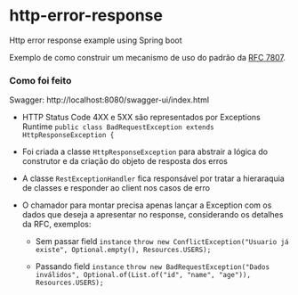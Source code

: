 
# http-error-response
Http error response example using Spring boot

Exemplo de como construir um mecanismo de uso do padrão da [RFC 7807](https://tools.ietf.org/rfc/rfc7807.txt).

### Como foi feito

Swagger: http://localhost:8080/swagger-ui/index.html

* HTTP Status Code 4XX e 5XX são representados por Exceptions Runtime
`public class BadRequestException extends HttpResponseException {`

* Foi criada a classe `HttpResponseException` para abstrair a lógica do construtor e da criação do objeto de resposta dos erros
* A classe `RestExceptionHandler` fica responsável por tratar a hieraraquia de classes e responder ao client nos casos de erro
* O chamador para montar precisa apenas lançar a Exception com os dados que deseja a apresentar no response, considerando os detalhes da RFC, exemplos:

	* Sem passar field `instance`
`throw new ConflictException("Usuario já existe", Optional.empty(), Resources.USERS);`

	* Passando field `instance`	
`throw new BadRequestException("Dados inválidos", Optional.of(List.of("id", "name", "age")), Resources.USERS);`

